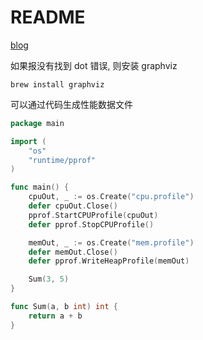 # README

[blog](https://mp.weixin.qq.com/s/pLp7DB8tBVrTgheZrPg5dg)

如果报没有找到 dot 错误, 则安装 graphviz

```shell
brew install graphviz
```

可以通过代码生成性能数据文件

```go
package main

import (
	"os"
	"runtime/pprof"
)

func main() {
	cpuOut, _ := os.Create("cpu.profile")
	defer cpuOut.Close()
	pprof.StartCPUProfile(cpuOut)
	defer pprof.StopCPUProfile()

	memOut, _ := os.Create("mem.profile")
	defer memOut.Close()
	defer pprof.WriteHeapProfile(memOut)

	Sum(3, 5)
}

func Sum(a, b int) int {
	return a + b
}
```
